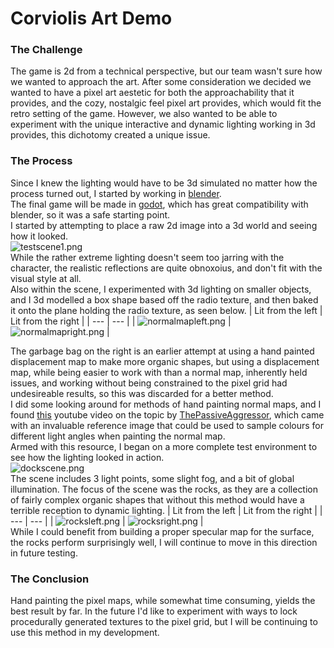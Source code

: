 # Corviolis Art Demo
### The Challenge
The game is 2d from a technical perspective, but our team wasn't sure how we wanted to approach the art. After some consideration we decided we wanted to have a pixel art aestetic for both the approachability that it provides, and the cozy, nostalgic feel pixel art provides, which would fit the retro setting of the game. However, we also wanted to be able to experiment with the unique interactive and dynamic lighting working in 3d provides, this dichotomy created a unique issue.
### The Process
Since I knew the lighting would have to be 3d simulated no matter how the process turned out, I started by working in [blender](https://www.blender.org/).  
The final game will be made in [godot](https://godotengine.org/), which has great compatibility with blender, so it was a safe starting point.  
I started by attempting to place a raw 2d image into a 3d world and seeing how it looked.  
![testscene1.png](https://github.com/[username]/[reponame]/blob/[branch]/testscene1.png?raw=true)  
While the rather extreme lighting doesn't seem too jarring with the character, the realistic reflections are quite obnoxoius, and don't fit with the visual style at all.  
Also within the scene, I experimented with 3d lighting on smaller objects, and I 3d modelled a box shape based off the radio texture, and then baked it onto the plane holding the radio texture, as seen below.
| Lit from the left | Lit from the right |
| --- | --- |
| ![normalmapleft.png](https://cdn.discordapp.com/attachments/913544690593320970/939050593450864640/unknown.png) | ![normalmapright.png](https://cdn.discordapp.com/attachments/913544690593320970/939050844203126814/unknown.png) |

The garbage bag on the right is an earlier attempt at using a hand painted displacement map to make more organic shapes, but using a displacement map, while being easier to work with than a normal map, inherently held issues, and working without being constrained to the pixel grid had undesireable results, so this was discarded for a better method.  
I did some looking around for methods of hand painting normal maps, and I found [this](https://www.youtube.com/watch?v=gUkY8ZoRfuQ) youtube video on the topic by [ThePassiveAggressor](https://www.youtube.com/user/ThePassiveAggressor), which came with an invaluable reference image that could be used to sample colours for different light angles when painting the normal map.  
Armed with this resource, I began on a more complete test environment to see how the lighting looked in action.  
![dockscene.png](https://github.com/[username]/[reponame]/blob/[branch]/dockscene.png?raw=true)  
The scene includes 3 light points, some slight fog, and a bit of global illumination. The focus of the scene was the rocks, as they are a collection of fairly complex organic shapes that without this method would have a terrible reception to dynamic lighting.
| Lit from the left | Lit from the right |
| --- | --- |
| ![rocksleft.png](https://cdn.discordapp.com/attachments/913544690593320970/961616584592478298/unknown.png) | ![rocksright.png](https://cdn.discordapp.com/attachments/913544690593320970/961616496256229376/unknown.png) |  
While I could benefit from building a proper specular map for the surface, the rocks perform surprisingly well, I will continue to move in this direction in future testing.  
### The Conclusion
Hand painting the pixel maps, while somewhat time consuming, yields the best result by far. In the future I'd like to experiment with ways to lock procedurally generated textures to the pixel grid, but I will be continuing to use this method in my development.
